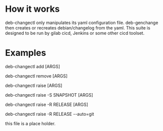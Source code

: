 # How it works

deb-changectl only manipulates its yaml configuration file. deb-genchange then creates or recreates debian/changelog from the yaml. This suite is designed to be run by gilab cicd, Jenkins or some other cicd toolset.

# Examples

deb-changectl add [ARGS]

deb-changectl remove [ARGS]

deb-changectl raise [ARGS]

deb-changectl raise -S SNAPSHOT [ARGS]

deb-changectl raise -R RELEASE [ARGS]

deb-changectl raise -R RELEASE --auto=git

this file is a place holder.